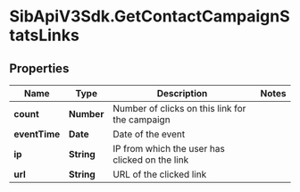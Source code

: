 # SibApiV3Sdk.GetContactCampaignStatsLinks

## Properties
Name | Type | Description | Notes
------------ | ------------- | ------------- | -------------
**count** | **Number** | Number of clicks on this link for the campaign | 
**eventTime** | **Date** | Date of the event | 
**ip** | **String** | IP from which the user has clicked on the link | 
**url** | **String** | URL of the clicked link | 


